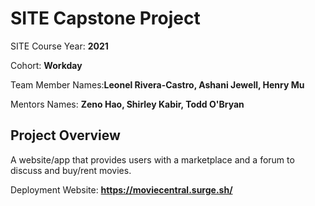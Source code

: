 # SITE Capstone Project

SITE Course Year: **2021**

Cohort: **Workday**

Team Member Names:**Leonel Rivera-Castro, Ashani Jewell, Henry Mu**

Mentors Names: **Zeno Hao, Shirley Kabir, Todd O'Bryan**

## Project Overview

A website/app that provides users with a marketplace and a forum to discuss and buy/rent movies.

Deployment Website: **https://moviecentral.surge.sh/**
